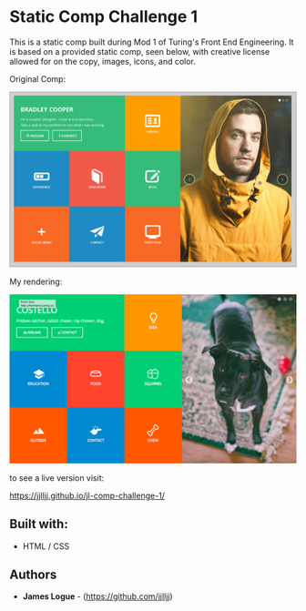 # Static Comp Challenge 1

This is a static comp built during Mod 1 of Turing's Front End Engineering. It is based on a provided static comp, seen below, with creative license allowed for on the copy, images, icons, and color.

Original Comp:

![Alt text](images/static-comp-challenge-comp.jpg?raw=true "Original Comp")

My rendering:

![Alt text](images/static-comp-challenge-jl.png?raw=true "Original Comp")

to see a live version visit:

https://jjlljj.github.io/jl-comp-challenge-1/

## Built with:

* HTML / CSS

## Authors

* **James Logue** - (https://github.com/jjlljj)


